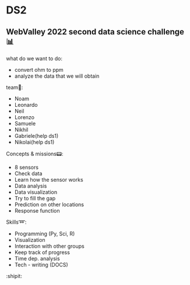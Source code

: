 # DS2

WebValley 2022 second data science challenge :bar_chart:
---
what do we want to do:
- convert ohm to ppm
- analyze the data that we will obtain

team:man::
- Noam
- Leonardo
- Neil
- Lorenzo
- Samuele
- Nikhil
- Gabriele(help ds1)
- Nikolai(help ds1)

Concepts & missions:pager::
- 8 sensors
- Check data
- Learn how the sensor works
- Data analysis
- Data visualization
- Try to fill the gap
- Prediction on other locations
- Response function

Skills:loop::
- Programming (Py, Sci, R)
- Visualization
- Interaction with other groups
- Keep track of progress
- Time dep. analysis
- Tech - writing (DOCS)


:shipit:
